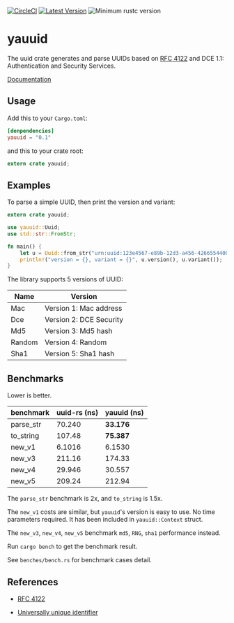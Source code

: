 [![CircleCI](https://circleci.com/gh/condy0919/uuid.svg?style=svg)](https://circleci.com/gh/condy0919/uuid)
[![Latest Version](https://img.shields.io/crates/v/yauuid.svg)](https://crates.io/crates/yauuid)
![Minimum rustc version](https://img.shields.io/badge/rustc-1.31.0+-yellow.svg)

# yauuid

The uuid crate generates and parse UUIDs based on [RFC 4122](http://tools.ietf.org/html/rfc4122)
and DCE 1.1: Authentication and Security Services.

[Documentation](https://docs.rs/yauuid)

## Usage

Add this to your `Cargo.toml`:

```toml
[denpendencies]
yauuid = "0.1"
```

and this to your crate root:

```rust
extern crate yauuid;
```

## Examples

To parse a simple UUID, then print the version and variant:

```rust
extern crate yauuid;

use yauuid::Uuid;
use std::str::FromStr;

fn main() {
    let u = Uuid::from_str("urn:uuid:123e4567-e89b-12d3-a456-426655440000").unwrap();
    println!("version = {}, variant = {}", u.version(), u.variant());
}
```

The library supports 5 versions of UUID:

Name    | Version
--------|---------
Mac     | Version 1: Mac address
Dce     | Version 2: DCE Security
Md5     | Version 3: Md5 hash
Random  | Version 4: Random
Sha1    | Version 5: Sha1 hash

## Benchmarks

Lower is better.

benchmark    | uuid-rs (ns) | yauuid (ns)
-------------|--------------|-------------
parse\_str   | 70.240       | **33.176**
to\_string   | 107.48       | **75.387**
new\_v1      | 6.1016       | 6.1530
new\_v3      | 211.16       | 174.33
new\_v4      | 29.946       | 30.557
new\_v5      | 209.24       | 212.94

The `parse_str` benchmark is 2x, and `to_string` is 1.5x.

The `new_v1` costs are similar, but `yauuid`'s version is easy to use.
No time parameters required. It has been included in `yauuid::Context` struct.

The `new_v3`, `new_v4`, `new_v5` benchmark `md5`, `RNG`, `sha1` performance instead.

Run `cargo bench` to get the benchmark result.

See `benches/bench.rs` for benchmark cases detail.


## References

 - [RFC 4122](http://tools.ietf.org/html/rfc4122)

 - [Universally unique identifier](https://en.wikipedia.org/wiki/Universally_unique_identifier)
